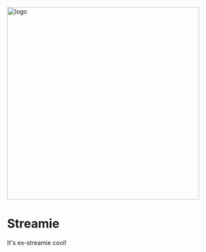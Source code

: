 <img width="450px"  src="https://i.imgur.com/Cp7IQHq.png" title="logo"/>

# Streamie
It's ex-streamie cool!
